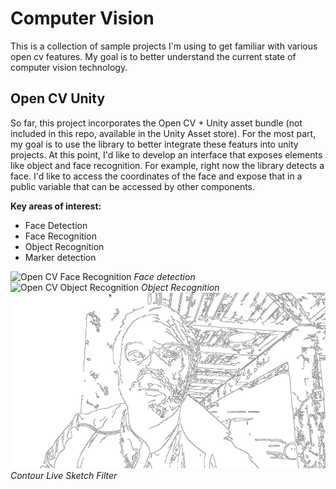# Computer Vision
This is a collection of sample projects I'm using to get familiar with various open cv features. My goal is to better understand the current state of computer vision technology.

## Open CV Unity
So far, this project incorporates the Open CV + Unity asset bundle (not included in this repo, available in the Unity Asset store). For the most part, my goal is to use the library to better integrate these featurs into unity projects. At this point, I'd like to develop an interface that exposes elements like object and face recognition. For example, right now the library detects a face. I'd like to access the coordinates of the face and expose that in a public variable that can be accessed by other components. 

**Key areas of interest:**
* Face Detection
* Face Recognition
* Object Recognition
* Marker detection

![Open CV Face Recognition](/OpenCVUnity/opencv-facerec.png)
_Face detection_
![Open CV Object Recognition](/OpenCVUnity/opencv-objects.png)
_Object Recognition_
![Open CV Contours](/OpenCVUnity/opencv-contours.png)
_Contour Live Sketch Filter_
